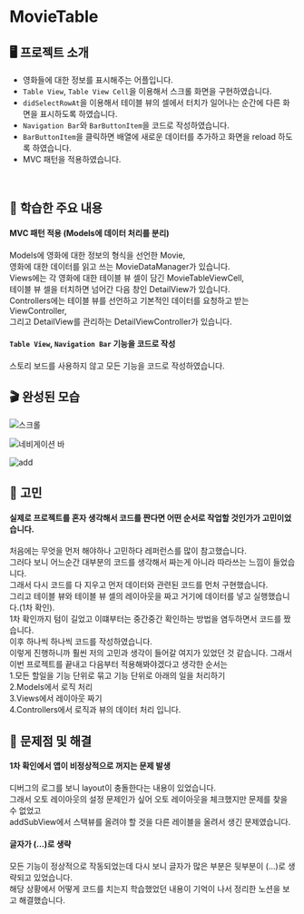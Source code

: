 # MovieTable

## 🖥️ 프로젝트 소개

- 영화들에 대한 정보를 표시해주는 어플입니다.     
- `Table View`, `Table View Cell`을 이용해서 스크롤 화면을 구현하였습니다.     
- `didSelectRowAt`을 이용해서 테이블 뷰의 셀에서 터치가 일어나는 순간에 다른 화면을 표시하도록 하였습니다.    
- `Navigation Bar`와 `BarButtonItem`을 코드로 작성하였습니다.    
- `BarButtonItem`을 클릭하면 배열에 새로운 데이터를 추가하고 화면을 reload 하도록 하였습니다.    
- MVC 패턴을 적용하였습니다.

<br>

## 📌 학습한 주요 내용
#### MVC 패턴 적용 (Models에 데이터 처리를 분리)
    
Models에 영화에 대한 정보의 형식을 선언한 Movie,   
영화에 대한 데이터를 읽고 쓰는 MovieDataManager가 있습니다.   
Views에는 각 영화에 대한 테이블 뷰 셀이 담긴 MovieTableViewCell,       
테이블 뷰 셀을 터치하면 넘어간 다음 창인 DetailView가 있습니다.   
Controllers에는 테이블 뷰를 선언하고 기본적인 데이터를 요청하고 받는 ViewController,    
그리고 DetailView를 관리하는 DetailViewController가 있습니다.    


#### `Table View`, `Navigation Bar` 기능을 코드로 작성

스토리 보드를 사용하지 않고 모든 기능을 코드로 작성하였습니다.


## 🎬 완성된 모습

![스크롤](https://github.com/kangsworkspace/MovieTable/assets/141600830/4b4e8565-8244-4685-82d9-1d68eed5292f)     

![네비게이션 바](https://github.com/kangsworkspace/MovieTable/assets/141600830/78accf29-35c6-4848-91d9-515a9599c134)    

![add](https://github.com/kangsworkspace/MovieTable/assets/141600830/5587d30f-b605-42a9-ad57-0f70896ccd38)     

## 🙉 고민

#### 실제로 프로젝트를 혼자 생각해서 코드를 짠다면 어떤 순서로 작업할 것인가가 고민이었습니다.    

처음에는 무엇을 먼저 해야하나 고민하다 레퍼런스를 많이 참고했습니다.     
그러다 보니 어느순간 대부분의 코드를 생각해서 짜는게 아니라 따라쓰는 느낌이 들었습니다.   
그래서 다시 코드를 다 지우고 먼저 데이터와 관련된 코드를 먼처 구현했습니다.    
그리고 테이블 뷰와 테이블 뷰 셀의 레이아웃을 짜고 거기에 데이터를 넣고 실행했습니다.(1차 확인).      
1차 확인까지 텀이 길었고 이떄부터는 중간중간 확인하는 방법을 염두하면서 코드를 짰습니다.      
이후 하나씩 하나씩 코드를 작성하였습니다.    
이렇게 진행하니까 훨씬 저의 고민과 생각이 들어갈 여지가 있었던 것 같습니다.
그래서 이번 프로젝트를 끝내고 다음부터 적용해봐야겠다고 생각한 순서는   
1.모든 할일을 기능 단위로 묶고 기능 단위로 아래의 일을 처리하기    
2.Models에서 로직 처리    
3.Views에서 레이아웃 짜기    
4.Controllers에서 로직과 뷰의 데이터 처리 입니다.    


## 🙌 문제점 및 해결

#### 1차 확인에서 앱이 비정상적으로 꺼지는 문제 발생 

디버그의 로그를 보니 layout이 충돌한다는 내용이 있었습니다.    
그래서 오토 레이아웃의 설정 문제인가 싶어 오토 레이아웃을 체크했지만 문제를 찾을 수 없었고    
addSubView에서 스택뷰를 올려야 할 것을 다른 레이블을 올려서 생긴 문제였습니다.

#### 글자가  (...)로 생략

모든 기능이 정상적으로 작동되었는데 다시 보니 글자가 많은 부분은 뒷부분이 (...)로 생략되고 있었습니다.    
해당 상황에서 어떻게 코드를 치는지 학습했었던 내용이 기억이 나서 정리한 노션을 보고 해결했습니다. 



